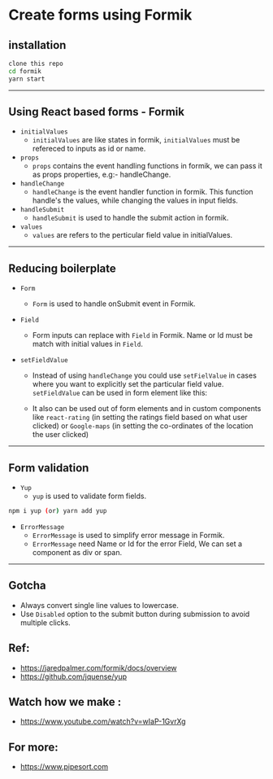 # Create forms using Formik


## installation

```bash
clone this repo 
cd formik
yarn start
```
***

## Using React based forms - Formik

- `initialValues`
    - `initialValues` are like states in formik, `initialValues` must be refereced to inputs as id or name.
- `props`
    - `props` contains the event handling functions in formik, we can pass it as props properties, e.g:- handleChange.
- `handleChange` 
    - `handleChange` is the event handler function in formik. This function handle's the values, while changing the values in input fields.
- `handleSubmit`
    - `handleSubmit` is used to handle the submit action in formik.
- `values`
    - `values` are refers to the perticular field value in initialValues.

***
## Reducing boilerplate

- `Form`
   - `Form` is used to handle onSubmit event in Formik.

- `Field`
   - Form inputs can replace with `Field` in Formik. Name or Id must be match with initial values in `Field`.

- `setFieldValue`
   - Instead of using `handleChange` you could use `setFielValue` in cases where you want to explicitly set the particular field value. `setFieldValue` can be used in form element like this:

   - It also can be used out of form elements and in custom components like `react-rating` (in setting the ratings field based on what user clicked) or `Google-maps` (in setting the co-ordinates of the location the user clicked)

***

## Form validation
- `Yup`
   - `yup` is used to validate form fields.

```bash
npm i yup (or) yarn add yup
```

- `ErrorMessage`
   - `ErrorMessage` is used to simplify error message in Formik.
   - `ErrorMessage` need Name or Id for the error Field, We can set a component as div or span. 

***
## Gotcha
- Always convert single line values to lowercase.
- Use `Disabled` option to the submit button during submission to avoid multiple clicks.


## Ref:
  - https://jaredpalmer.com/formik/docs/overview
  - https://github.com/jquense/yup

## Watch how we make : 
  - https://www.youtube.com/watch?v=wIaP-1GvrXg

## For more: 
  - https://www.pipesort.com